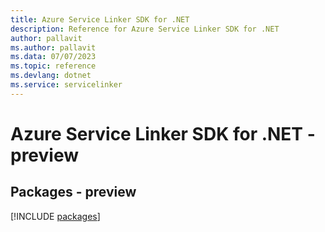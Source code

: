 ```yaml
---
title: Azure Service Linker SDK for .NET
description: Reference for Azure Service Linker SDK for .NET
author: pallavit
ms.author: pallavit
ms.data: 07/07/2023
ms.topic: reference
ms.devlang: dotnet
ms.service: servicelinker
---
```

# Azure Service Linker SDK for .NET - preview
## Packages - preview
[!INCLUDE [packages](service-linker-index.md)]